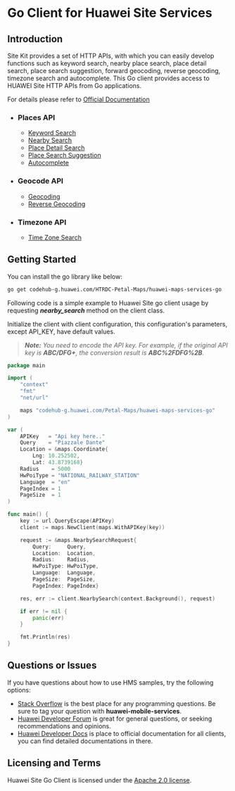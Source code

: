 # Go Client for Huawei Site Services

## Introduction

Site Kit provides a set of HTTP APIs, with which you can easily develop functions such as keyword search, nearby place
search, place detail search, place search suggestion, forward geocoding, reverse geocoding, timezone search and
autocomplete. This Go client provides access to HUAWEI Site HTTP APIs from Go applications.

For details please refer
to [Official Documentation](https://developer.huawei.com/consumer/en/doc/development/HMSCore-Guides/web-api-introduction-0000001050162828)

- ### Places API

    - [Keyword Search](https://developer.huawei.com/consumer/en/doc/development/HMSCore-References/webapi-keyword-search-0000001050161916)
    - [Nearby Search](https://developer.huawei.com/consumer/en/doc/development/HMSCore-References/webapi-nearby-search-0000001050163873)
    - [Place Detail Search](https://developer.huawei.com/consumer/en/doc/development/HMSCore-References/webapi-detail-search-0000001050161918)
    - [Place Search Suggestion](https://developer.huawei.com/consumer/en/doc/development/HMSCore-References/webapi-query-suggestion-0000001050161966)
    - [Autocomplete](https://developer.huawei.com/consumer/en/doc/development/HMSCore-References/autocomplete-0000001052250492)

- ### Geocode API

    - [Geocoding](https://developer.huawei.com/consumer/en/doc/development/HMSCore-References/webapi-forward-geo-0000001050163921)
    - [Reverse Geocoding](https://developer.huawei.com/consumer/en/doc/development/HMSCore-References/webapi-reverse-geo-0000001050161968)

- ### Timezone API

    - [Time Zone Search](https://developer.huawei.com/consumer/en/doc/development/HMSCore-References/webapi-time-zone-0000001050161920)

## Getting Started

You can install the go library like below:

```bash
go get codehub-g.huawei.com/HTRDC-Petal-Maps/huawei-maps-services-go
```

Following code is a simple example to Huawei Site go client usage by requesting ***nearby_search*** method on the client
class.

Initialize the client with client configuration, this configuration's parameters, except API_KEY, have default values.

> ***Note:** You need to encode the API key. For example, if the original API key is **ABC/DFG+**, the conversion result is **ABC%2FDFG%2B**.*

```go
package main

import (
	"context"
	"fmt"
	"net/url"

	maps "codehub-g.huawei.com/Petal-Maps/huawei-maps-services-go"
)

var (
    APIKey   = "Api key here.."
	Query    = "Piazzale Dante"
    Location = &maps.Coordinate{
		Lng: 10.252502,
		Lat: 43.8739168}
    Radius    = 5000
    HwPoiType = "NATIONAL_RAILWAY_STATION"
    Language  = "en"
    PageIndex = 1
    PageSize  = 1
)

func main() {
	key := url.QueryEscape(APIKey)
	client := maps.NewClient(maps.WithAPIKey(key))

	request := &maps.NearbySearchRequest{
		Query:     Query,
		Location:  Location,
		Radius:    Radius,
		HwPoiType: HwPoiType,
		Language:  Language,
		PageSize:  PageSize,
		PageIndex: PageIndex}

	res, err := client.NearbySearch(context.Background(), request)

	if err != nil {
		panic(err)
	}

	fmt.Println(res)
}
```

## Questions or Issues

If you have questions about how to use HMS samples, try the following options:

- [Stack Overflow](https://stackoverflow.com/questions/tagged/huawei-mobile-services) is the best place for any
  programming questions. Be sure to tag your question with **huawei-mobile-services**.
- [Huawei Developer Forum](https://forums.developer.huawei.com/forumPortal/en/home) is great for general questions, or
  seeking recommendations and opinions.
- [Huawei Developer Docs](https://developer.huawei.com/consumer/en/) is place to official documentation for all clients,
  you can find detailed documentations in there.

## Licensing and Terms

Huawei Site Go Client is licensed under the [Apache 2.0 license](LICENSE).
